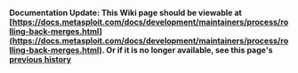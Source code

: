 <!-- Maintainers:  Please do not modify this file directly, create a pull request instead -->

**Documentation Update: This Wiki page should be viewable at [https://docs.metasploit.com/docs/development/maintainers/process/rolling-back-merges.html](https://docs.metasploit.com/docs/development/maintainers/process/rolling-back-merges.html). Or if it is no longer available, see this page's [previous history](./_history)**

